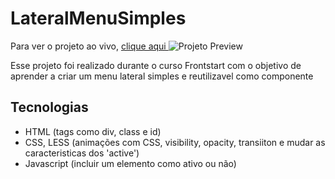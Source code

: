 # LateralMenuSimples

Para ver o projeto ao vivo, [clique aqui ](https://coderandressa.github.io/LateralMenuSimples/)
![Projeto Preview](![image](https://user-images.githubusercontent.com/79290110/161639564-beeccb44-515c-4bfc-a283-fbd34d6d9364.png))

Esse projeto foi realizado durante o curso Frontstart com o objetivo de aprender a criar um menu lateral simples e reutilizavel como componente

## Tecnologias
- HTML (tags como div, class e id)
- CSS, LESS (animações com CSS, visibility, opacity, transiiton e mudar as caracteristicas dos 'active')
- Javascript (incluir um elemento como ativo ou não)
